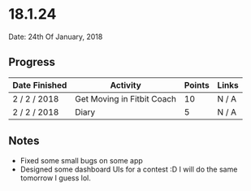 # 18.1.24

Date: 24th Of January, 2018

## Progress

| Date Finished | Activity | Points | Links |
| ------------- | -------- | ------ | ----- |
| 2 / 2 / 2018 | Get Moving in Fitbit Coach | 10 | N / A |
| 2 / 2 / 2018 | Diary | 5 | N / A |

## Notes
- Fixed some small bugs on some app
- Designed some dashboard UIs for a contest :D I will do the same tomorrow I guess lol.